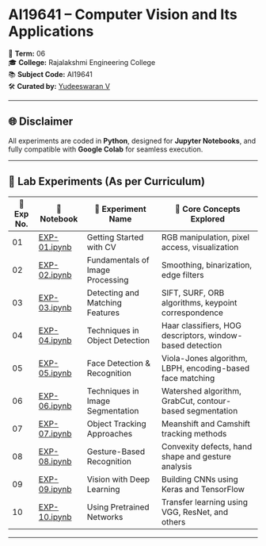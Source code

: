 # AI19641 – Computer Vision and Its Applications

📅 **Term:** 06  
🎓 **College:** Rajalakshmi Engineering College  
📚 **Subject Code:** AI19641  
🛠️ **Curated by:** [Yudeeswaran V](https://github.com/Yudeeswaran)  

---

## 🌐 Disclaimer

All experiments are coded in **Python**, designed for **Jupyter Notebooks**, and fully compatible with **Google Colab** for seamless execution.

---

## 🧪 Lab Experiments (As per Curriculum)

| 🔢 Exp No. | 📁 Notebook | 📝 Experiment Name | 🔧 Core Concepts Explored |
|-----------|-------------|--------------------|----------------------------|
| 01 | [EXP-01.ipynb](./EXP-01.ipynb) | Getting Started with CV | RGB manipulation, pixel access, visualization |
| 02 | [EXP-02.ipynb](./EXP-02.ipynb) | Fundamentals of Image Processing | Smoothing, binarization, edge filters |
| 03 | [EXP-03.ipynb](./EXP-03.ipynb) | Detecting and Matching Features | SIFT, SURF, ORB algorithms, keypoint correspondence |
| 04 | [EXP-04.ipynb](./EXP-04.ipynb) | Techniques in Object Detection | Haar classifiers, HOG descriptors, window-based detection |
| 05 | [EXP-05.ipynb](./EXP-05.ipynb) | Face Detection & Recognition | Viola-Jones algorithm, LBPH, encoding-based face matching |
| 06 | [EXP-06.ipynb](./EXP-06.ipynb) | Techniques in Image Segmentation | Watershed algorithm, GrabCut, contour-based segmentation |
| 07 | [EXP-07.ipynb](./EXP-07.ipynb) | Object Tracking Approaches | Meanshift and Camshift tracking methods |
| 08 | [EXP-08.ipynb](./EXP-08.ipynb) | Gesture-Based Recognition | Convexity defects, hand shape and gesture analysis |
| 09 | [EXP-09.ipynb](./EXP-09.ipynb) | Vision with Deep Learning | Building CNNs using Keras and TensorFlow |
| 10 | [EXP-10.ipynb](./EXP-10.ipynb) | Using Pretrained Networks | Transfer learning using VGG, ResNet, and others |

---
